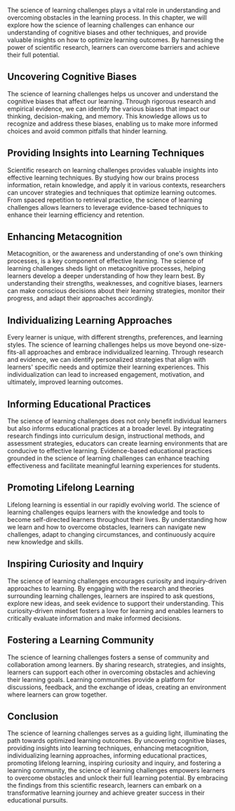 
The science of learning challenges plays a vital role in understanding and overcoming obstacles in the learning process. In this chapter, we will explore how the science of learning challenges can enhance our understanding of cognitive biases and other techniques, and provide valuable insights on how to optimize learning outcomes. By harnessing the power of scientific research, learners can overcome barriers and achieve their full potential.

Uncovering Cognitive Biases
---------------------------

The science of learning challenges helps us uncover and understand the cognitive biases that affect our learning. Through rigorous research and empirical evidence, we can identify the various biases that impact our thinking, decision-making, and memory. This knowledge allows us to recognize and address these biases, enabling us to make more informed choices and avoid common pitfalls that hinder learning.

Providing Insights into Learning Techniques
-------------------------------------------

Scientific research on learning challenges provides valuable insights into effective learning techniques. By studying how our brains process information, retain knowledge, and apply it in various contexts, researchers can uncover strategies and techniques that optimize learning outcomes. From spaced repetition to retrieval practice, the science of learning challenges allows learners to leverage evidence-based techniques to enhance their learning efficiency and retention.

Enhancing Metacognition
-----------------------

Metacognition, or the awareness and understanding of one's own thinking processes, is a key component of effective learning. The science of learning challenges sheds light on metacognitive processes, helping learners develop a deeper understanding of how they learn best. By understanding their strengths, weaknesses, and cognitive biases, learners can make conscious decisions about their learning strategies, monitor their progress, and adapt their approaches accordingly.

Individualizing Learning Approaches
-----------------------------------

Every learner is unique, with different strengths, preferences, and learning styles. The science of learning challenges helps us move beyond one-size-fits-all approaches and embrace individualized learning. Through research and evidence, we can identify personalized strategies that align with learners' specific needs and optimize their learning experiences. This individualization can lead to increased engagement, motivation, and ultimately, improved learning outcomes.

Informing Educational Practices
-------------------------------

The science of learning challenges does not only benefit individual learners but also informs educational practices at a broader level. By integrating research findings into curriculum design, instructional methods, and assessment strategies, educators can create learning environments that are conducive to effective learning. Evidence-based educational practices grounded in the science of learning challenges can enhance teaching effectiveness and facilitate meaningful learning experiences for students.

Promoting Lifelong Learning
---------------------------

Lifelong learning is essential in our rapidly evolving world. The science of learning challenges equips learners with the knowledge and tools to become self-directed learners throughout their lives. By understanding how we learn and how to overcome obstacles, learners can navigate new challenges, adapt to changing circumstances, and continuously acquire new knowledge and skills.

Inspiring Curiosity and Inquiry
-------------------------------

The science of learning challenges encourages curiosity and inquiry-driven approaches to learning. By engaging with the research and theories surrounding learning challenges, learners are inspired to ask questions, explore new ideas, and seek evidence to support their understanding. This curiosity-driven mindset fosters a love for learning and enables learners to critically evaluate information and make informed decisions.

Fostering a Learning Community
------------------------------

The science of learning challenges fosters a sense of community and collaboration among learners. By sharing research, strategies, and insights, learners can support each other in overcoming obstacles and achieving their learning goals. Learning communities provide a platform for discussions, feedback, and the exchange of ideas, creating an environment where learners can grow together.

Conclusion
----------

The science of learning challenges serves as a guiding light, illuminating the path towards optimized learning outcomes. By uncovering cognitive biases, providing insights into learning techniques, enhancing metacognition, individualizing learning approaches, informing educational practices, promoting lifelong learning, inspiring curiosity and inquiry, and fostering a learning community, the science of learning challenges empowers learners to overcome obstacles and unlock their full learning potential. By embracing the findings from this scientific research, learners can embark on a transformative learning journey and achieve greater success in their educational pursuits.
